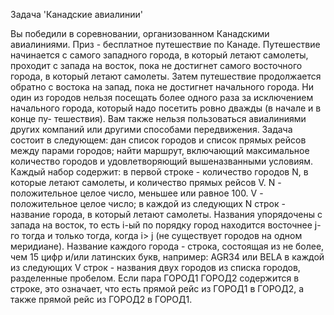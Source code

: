 Задача 'Канадские авиалинии'

Вы победили в соревновании, организованном Канадскими авиалиниями. Приз - бесплатное путешествие по Канаде. Путешествие начинается с самого западного города, в который летают самолеты, проходит с запада на восток, пока не достигнет самого восточного города, в который летают самолеты. Затем путешествие продолжается обратно с востока на запад, пока не достигнет начального города. Ни один из городов нельзя посещать более одного раза за исключением начального города, который надо посетить ровно дважды (в начале и в конце пу- тешествия). Вам также нельзя пользоваться авиалиниями других компаний или другими способами передвижения. Задача состоит в следующем: дан список городов и список прямых рейсов между парами городов; найти маршрут, включающий максимальное количество городов и удовлетворяющий вышеназванными условиям. Каждый набор содержит:
в первой строке - количество городов N, в которые летают самолеты, и количество прямых рейсов V. N - положительное целое число, меньшее или равное 100. V - положительное целое число;
в каждой из следующих N строк - название города, в который летают самолеты. Названия упорядочены с запада на восток, то есть i-ый по порядку город находится восточнее j-го тогда и только тогда, когда i> j (не существует городов на одном меридиане). Название каждого города - строка, состоящая из не более, чем 15 цифр и/или латинских букв, например: AGR34 или BELA
в каждой из следующих V строк - названия двух городов из списка городов, разделенные пробелом. Если пара ГОРОД1 ГОРОД2 содержится в строке, это означает, что есть прямой рейс из ГОРОД1 в ГОРОД2, а также прямой рейс из ГОРОД2 в ГОРОД1.
